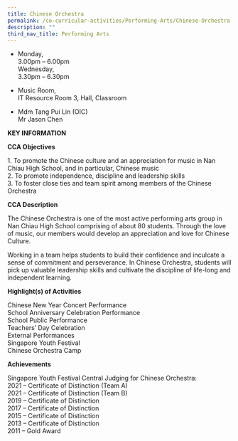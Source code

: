 ```yaml
---
title: Chinese Orchestra
permalink: /co-curricular-activities/Performing-Arts/Chinese-Orchestra
description: ""
third_nav_title: Performing Arts
---
```



*   Monday,  
    3.00pm – 6.00pm  
    Wednesday,  
    3.30pm – 6.30pm  
    
*   Music Room,  
    IT Resource Room 3, Hall, Classroom

*   Mdm Tang Pui Lin (OIC)  
    Mr Jason Chen
		
**KEY INFORMATION**

**CCA Objectives**

1\. To promote the Chinese culture and an appreciation for music in Nan Chiau High School, and in particular, Chinese music<br>
2\. To promote independence, discipline and leadership skills<br>
3\. To foster close ties and team spirit among members of the Chinese Orchestra

**CCA Description**

The Chinese Orchestra is one of the most active performing arts group in Nan Chiau High School comprising of about 80 students. Through the love of music, our members would develop an appreciation and love for Chinese Culture.

  

Working in a team helps students to build their confidence and inculcate a sense of commitment and perseverance. In Chinese Orchestra, students will pick up valuable leadership skills and cultivate the discipline of life-long and independent learning.

**Highlight(s) of Activities**

Chinese New Year Concert Performance<br>
School Anniversary Celebration Performance<br>
School Public Performance<br>
Teachers’ Day Celebration<br>
External Performances<br>
Singapore Youth Festival<br>
Chinese Orchestra Camp

**Achievements**

Singapore Youth Festival Central Judging for Chinese Orchestra:<br>
2021 – Certificate of Distinction (Team A)<br>
2021 – Certificate of Distinction (Team B)<br>
2019 – Certificate of Distinction<br>
2017 – Certificate of Distinction<br>
2015 – Certificate of Distinction<br>
2013 – Certificate of Distinction<br>
2011 – Gold Award